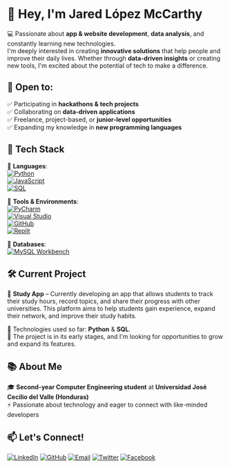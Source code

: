 # 👋 Hey, I'm Jared López McCarthy  

💻 Passionate about **app & website development**, **data analysis**, and constantly learning new technologies.  
I'm deeply interested in creating **innovative solutions** that help people and improve their daily lives. Whether through **data-driven insights** or creating new tools, I'm excited about the potential of tech to make a difference.  

## 🌟 Open to:  
✅ Participating in **hackathons & tech projects**  
✅ Collaborating on **data-driven applications**  
✅ Freelance, project-based, or **junior-level opportunities**  
✅ Expanding my knowledge in **new programming languages**  

## 🚀 Tech Stack  
🔹 **Languages**:  
[![Python](https://img.shields.io/badge/Python-%233776AB.svg?style=for-the-badge&logo=python&logoColor=white)](https://www.python.org/)  
[![JavaScript](https://img.shields.io/badge/JavaScript-%23323330.svg?style=for-the-badge&logo=javascript&logoColor=F7DF1E)](https://www.javascript.com/)  
[![SQL](https://img.shields.io/badge/SQL-%234479A1.svg?style=for-the-badge&logo=mysql&logoColor=white)](https://www.mysql.com/)

🔹 **Tools & Environments**:  
[![PyCharm](https://img.shields.io/badge/PyCharm-%234B4B6A.svg?style=for-the-badge&logo=jetbrains&logoColor=white)](https://www.jetbrains.com/pycharm/)  
[![Visual Studio](https://img.shields.io/badge/Visual%20Studio-%235C2D91.svg?style=for-the-badge&logo=visualstudio&logoColor=white)](https://visualstudio.microsoft.com/)  
[![GitHub](https://img.shields.io/badge/GitHub-%23181717.svg?style=for-the-badge&logo=github&logoColor=white)](https://github.com/McCode)  
[![Replit](https://img.shields.io/badge/Replit-%23000000.svg?style=for-the-badge&logo=replit&logoColor=white)](https://replit.com/)

🔹 **Databases**:  
[![MySQL Workbench](https://img.shields.io/badge/MySQL%20Workbench-%234479A1.svg?style=for-the-badge&logo=mysql&logoColor=white)](https://www.mysql.com/products/workbench/)

## 🛠️ Current Project  
🚧 **Study App** – Currently developing an app that allows students to track their study hours, record topics, and share their progress with other universities. This platform aims to help students gain experience, expand their network, and improve their study habits.  

🔧 Technologies used so far: **Python** & **SQL**.  
🔄 The project is in its early stages, and I'm looking for opportunities to grow and expand its features.

## 📚 About Me  
🎓 **Second-year Computer Engineering student** at **Universidad José Cecilio del Valle (Honduras)**  
⚡ Passionate about technology and eager to connect with like-minded developers  
 
## 📫 Let's Connect!  
[![LinkedIn](https://img.shields.io/badge/LinkedIn-%230077B5.svg?style=for-the-badge&logo=linkedin&logoColor=white)](https://www.linkedin.com/in/tu-perfil/)  [![GitHub](https://img.shields.io/badge/GitHub-%23181717.svg?style=for-the-badge&logo=github&logoColor=white)](https://github.com/McCode)  [![Email](https://img.shields.io/badge/Email-%23D14836.svg?style=for-the-badge&logo=gmail&logoColor=white)](mailto:tuemail@gmail.com)  [![Twitter](https://img.shields.io/badge/Twitter-%231DA1F2.svg?style=for-the-badge&logo=twitter&logoColor=white)](https://twitter.com/tu_usuario)  [![Facebook](https://img.shields.io/badge/Facebook-%231877F2.svg?style=for-the-badge&logo=facebook&logoColor=white)](https://www.facebook.com/tu_usuario)

